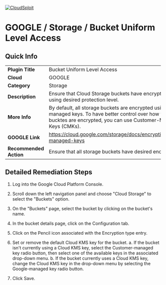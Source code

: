 [![CloudSploit](https://cloudsploit.com/img/logo-new-big-text-100.png "CloudSploit")](https://cloudsploit.com)

# GOOGLE / Storage / Bucket Uniform Level Access

## Quick Info

| | |
|-|-|
| **Plugin Title** | Bucket Uniform Level Access |
| **Cloud** | GOOGLE |
| **Category** | Storage |
| **Description** | Ensure that Cloud Storage buckets have encryption enabled using desired protection level. |
| **More Info** | By default, all storage buckets are encrypted using Google-managed keys. To have better control over how your storage bucktes are encrypted, you can use Customer-Managed Keys (CMKs). |
| **GOOGLE Link** | https://cloud.google.com/storage/docs/encryption/customer-managed-keys |
| **Recommended Action** | Ensure that all storage buckets have desired encryption level. |

## Detailed Remediation Steps
1. Log into the Google Cloud Platform Console.
2. Scroll down the left navigation panel and choose "Cloud Storage" to select the "Buckets" option.
3. On the "Buckets" page, select the bucket by clicking on the bucket's name. 
4. In the bucket details page, click on the Configuration tab.
5. Click on the Pencil icon associated with the Encryption type entry.
6. Set or remove the default Cloud KMS key for the bucket.
    a. If the bucket isn't currently using a Cloud KMS key, select the Customer-managed key radio button, then select one of the available keys in the associated drop-down menu.
    b. If the bucket currently uses a Cloud KMS key, change the Cloud KMS key in the drop-down menu by selecting the Google-managed key radio button.

7. Click Save.